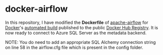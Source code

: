 # docker-airflow

In this repository, I have modified the **Dockerfile** of [apache-airflow](https://github.com/apache/incubator-airflow) for [Docker](https://www.docker.com/)'s [automated build](https://registry.hub.docker.com/u/puckel/docker-airflow/) published to the public [Docker Hub Registry](https://registry.hub.docker.com/). It is now ready to connect to Azure SQL Server as the metadata backend. 

NOTE: You do need to add an appropriate SQL Alchemy connection string on line 58 in the airflow.cfg file which is present in the config folder.

